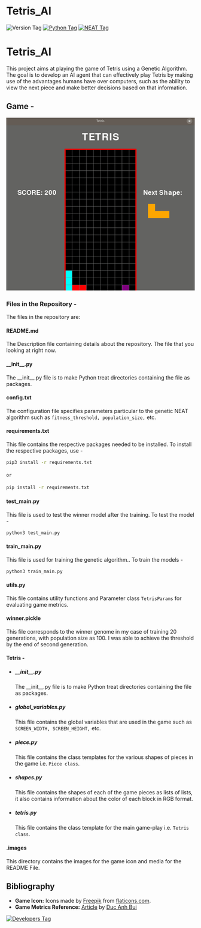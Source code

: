 # Tetris_AI

![Version Tag](https://img.shields.io/badge/Version-1.0.0-blue.svg)
[![Python Tag](https://img.shields.io/badge/Python-3-green.svg)](https://www.python.org/https://www.python.org/)
[![NEAT Tag](https://img.shields.io/badge/NEAT_Version-0.92-yellow.svg)](https://neat-python.readthedocs.io/en/latest/index.html)


# Tetris_AI

This project aims at playing the game of Tetris using a Genetic Algorithm. The goal is to develop an AI agent that can effectively play Tetris by making use of the advantages humans have over computers, such as the ability to view the next piece and make better decisions based on that information.

## Game  -

![Game Image](./.images/Screencast.gif)

### Files in the Repository -
The files in the repository are: 

#### README.md
The Description file containing details about the repository. The file that you looking at right now.

#### \_\_init__.py
The \_\_init__.py file is to make Python treat directories containing the file as packages.

#### config.txt
The configuration file specifies parameters particular to the genetic NEAT algorithm such as `fitness_threshold, population_size,` etc.

#### requirements.txt
This file contains the respective packages needed to be installed. To install the respective packages, use -

```bash
pip3 install -r requirements.txt

or 

pip install -r requirements.txt
```  
#### test_main.py
This file is used to test the winner model after the training. To test the model  -

 ```bash
python3 test_main.py
```

#### train_main.py
This file is used for training the genetic algorithm.. To train the models -

 ```bash
python3 train_main.py
```

#### utils.py
This file contains utility functions and Parameter class `TetrisParams` for evaluating game metrics.

#### winner.pickle
This file corresponds to the winner genome in my case of training 20 generations, with population size as 100.
I was able to achieve the threshold by the end of second generation. 

#### Tetris -

-   ##### \_\_init__.py
    The \_\_init__.py file is to make Python treat directories containing the file as packages.

-   ##### global_variables.py
    This file contains the global variables that are used in the game such as `SCREEN_WIDTH, SCREEN_HEIGHT,` etc.

-   ##### piece.py
    This file contains the class templates for the various shapes of pieces in the game i.e. `Piece class`.
    
-   ##### shapes.py
    This file contains the shapes of each of the game pieces as lists of lists, it also contains information about the color of each block in RGB format.
    
-   ##### tetris.py
    This file contains the class template for the main game-play i.e. `Tetris class`.

#### .images
This directory contains the images for the game icon and media for the README File.

## Bibliography
- <b>Game Icon:</b> Icons made by [Freepik](https://www.flaticon.com/authors/freepik) from [flaticons.com](https://www.flaticon.com/).
- <b>Game Metrics Reference:</b> [Article](https://towardsdatascience.com/beating-the-world-record-in-tetris-gb-with-genetics-algorithm-6c0b2f5ace9b) by [Duc Anh Bui](https://towardsdatascience.com/@bdanh96)

[![Developers Tag]( https://img.shields.io/badge/Developer-andrei2timo-blue.svg )]( https://github.com/andrei2timo )<br>
